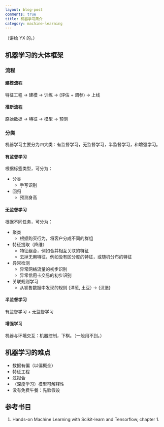 ```yaml
---
layout: blog-post
comments: true
title: 机器学习简介
category: machine-learning
---
```


（讲给 YX 的。）


机器学习的大体框架
----------------

### 流程

#### 建模流程
特征工程 -> 建模 -> 训练 -> (评估 + 调参) -> 上线

#### 推断流程
原始数据 -> 特征 -> 模型 -> 预测

### 分类
机器学习主要分为四大类：有监督学习，无监督学习，半监督学习，和增强学习。

#### 有监督学习
根据标签类型，可分为：
  * 分类
    * 手写识别
  * 回归
    * 预测身高

#### 无监督学习
根据不同任务，可分为：
  * 聚类
    * 根据购买行为，将客户分成不同的群组
  * 特征提取（降维）
    * 特征组合，例如合并相互关联的特征
    * 去掉无用特征，例如没有区分度的特征，或随机分布的特征
  * 异常检测
    * 异常网络流量的初步识别
    * 异常信用卡交易的初步识别
  * 关联规则学习
    * 从销售数据中发现的规则 {洋葱, 土豆} → {汉堡}

#### 半监督学习
有监督学习 + 无监督学习

#### 增强学习
机器与环境交互：机器控制，下棋。（一般用不到。）


机器学习的难点
------------
* 数据有偏（以偏概全）
* 特征工程
* 过拟合
* （深度学习）模型可解释性
* 没有免费午餐：先验假设


参考书目
-------
1. Hands-on Machine Learning with Scikit-learn and Tensorflow, chapter 1.
